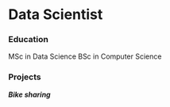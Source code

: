 # Data Scientist

### Education
MSc in Data Science
BSc in Computer Science

### Projects
***Bike sharing***

